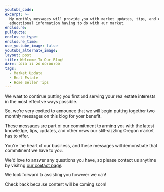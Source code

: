 ```yaml
---
youtube_code:
excerpt: >-
  My monthly messages will provide you with market updates, tips, and other
  educational information having to do with our market.
enclosure:
pullquote:
enclosure_type:
enclosure_time:
use_youtube_image: false
youtube_alternate_image:
layout: post
title: Welcome To Our Blog!
date: 2018-11-20 00:00:00
tags:
  - Market Update
  - Real Estate
  - Home Seller Tips
---
```


We want to continue putting you first and serving your real estate interests in the most effective ways possible.&nbsp;

So, we're very excited to announce that we will begin putting together two monthly messages on this blog for your benefit.

These messages are part of our commitment to arming you with the latest knowledge, tips, updates, and other news our still-sizzling Oregon market has to offer.

You're the heart of our business, and these messages will demonstrate that commitment we have to you.

We'd love to answer any questions you have, so please contact us anytime by visiting [our contact page](https://housesoldexperts.net/contact).&nbsp;&nbsp;

We look forward to assisting you however we can!&nbsp;

Check back because content will be coming soon!&nbsp;